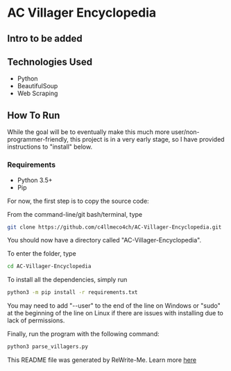 # AC Villager Encyclopedia

## Intro to be added

## Technologies Used

- Python
- BeautifulSoup
- Web Scraping

## How To Run

While the goal will be to eventually make this much more user/non-programmer-friendly, this project is in a very early stage, so I have provided instructions to "install" below.

### Requirements

- Python 3.5+
- Pip

For now, the first step is to copy the source code:

From the command-line/git bash/terminal, type

```bash
git clone https://github.com/c4llmeco4ch/AC-Villager-Encyclopedia.git
```

You should now have a directory called "AC-Villager-Encyclopedia".

To enter the folder, type

```bash
cd AC-Villager-Encyclopedia
```

To install all the dependencies, simply run

```bash
python3 -m pip install -r requirements.txt
```

You may need to add "--user" to the end of the line on Windows or "sudo" at the beginning of the line on Linux if there are issues with installing due to lack of permissions.

Finally, run the program with the following command:

```bash
python3 parse_villagers.py
```

This README file was generated by ReWrite-Me. Learn more [here](https://github.com/c4llmeco4ch/ReWrite-Me)